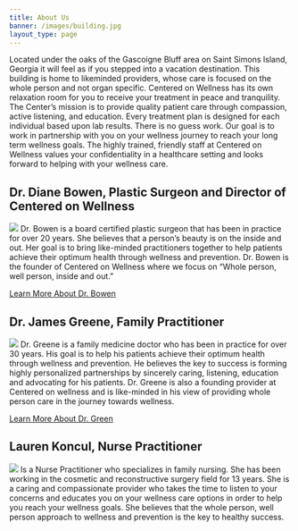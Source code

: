 ```yaml
---
title: About Us
banner: /images/building.jpg
layout_type: page
---
```

Located under the oaks of the Gascoigne Bluff area on Saint Simons Island, Georgia it will feel as if you stepped into a vacation destination.  This building is home to likeminded providers, whose care is focused on the whole person and not organ specific.  Centered on Wellness has its own relaxation room for you to receive your treatment in peace and tranquility.  The Center’s mission is to provide quality patient care through compassion, active listening, and education.  Every treatment plan is designed for each individual based upon lab results.  There is no guess work.  Our goal is to work in partnership with you on your wellness journey to reach your long term wellness goals.  The highly trained, friendly staff at Centered on Wellness values your confidentiality in a healthcare setting and looks forward to helping with your wellness care.


## Dr. Diane Bowen, Plastic Surgeon and Director of Centered on Wellness

![](/images/drbowen.jpg) Dr. Bowen is a board certified plastic surgeon that has been in practice for over 20 years.  She believes that a person’s beauty is on the inside and out.  Her goal is to bring like-minded practitioners together to help patients achieve their optimum health through wellness and prevention.  Dr. Bowen is the founder of Centered on Wellness where  we focus on “Whole person, well person, inside and out.”

[Learn More About Dr. Bowen](/drdianebowen)


## Dr. James Greene, Family Practitioner

![](/images/drgreene.jpg) Dr. Greene is a family medicine doctor who has been in practice for over 30 years.  His goal is to help his patients achieve their optimum health through wellness and prevention.  He believes the key to success is forming highly personalized partnerships by sincerely caring, listening, education and advocating for his patients.  Dr. Greene is also a founding provider at Centered on wellness and is like-minded in his view of providing whole person care in the journey towards wellness.

[Learn More About Dr. Green](/drjamesgreene)


## Lauren Koncul, Nurse Practitioner
![](/images/Koncul.jpg) Is a Nurse Practitioner who specializes in family nursing.  She has been working in the cosmetic and reconstructive surgery field for 13 years.  She is a caring and compassionate provider who takes the time to listen to your concerns and educates you on your wellness care options in order to help you reach your wellness goals.  She believes that the whole person, well person approach to wellness and prevention is the key to healthy success.
